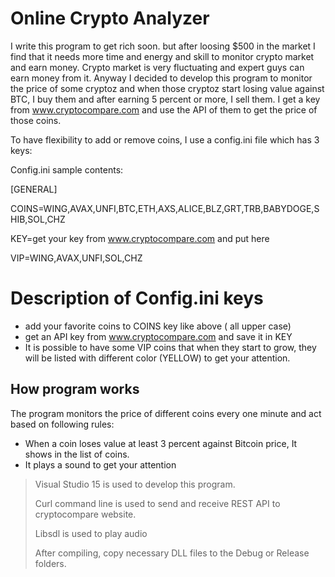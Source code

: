 # Online Crypto Analyzer 
I write this program to get rich soon. but after loosing $500 in the market I find that it needs more time and energy and skill to monitor crypto market and earn money. 
Crypto market is very fluctuating and expert guys can earn money from it.
Anyway I decided to develop this program to monitor the price of some  cryptoz and when those cryptoz start losing value against BTC, I buy them and after earning 5 percent or more, I sell them. 
I get a key from www.cryptocompare.com and use the API of them to get the price of those coins.

To have flexibility to add or remove coins, I use a config.ini file which has 3 keys:

Config.ini sample contents:

[GENERAL]

COINS=WING,AVAX,UNFI,BTC,ETH,AXS,ALICE,BLZ,GRT,TRB,BABYDOGE,SHIB,SOL,CHZ

KEY=get your key from www.cryptocompare.com and put here

VIP=WING,AVAX,UNFI,SOL,CHZ

# Description of Config.ini keys
- add your favorite coins to COINS key like above ( all upper case)
- get an API  key from www.cryptocompare.com  and save it in KEY 
- It is possible to have some VIP coins that when they start to grow, they will be listed with different color (YELLOW) to get your attention.

## How program works ##

The program monitors the price of different coins every one minute and act  based on following rules:

- When a coin loses value at least 3 percent against Bitcoin price, It shows in the list of coins.
- It plays a sound to get your attention


> Visual Studio 15 is used to develop this program.
>
> Curl command line is used to send and receive REST API to cryptocompare website.
> 
> Libsdl is used to play audio 
>
> After compiling, copy necessary DLL files to the Debug or Release folders. 

